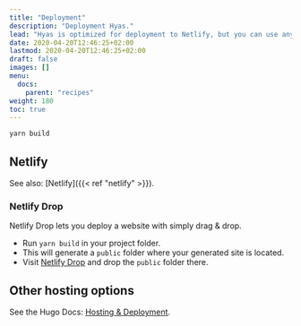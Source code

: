 ```yaml
---
title: "Deployment"
description: "Deployment Hyas."
lead: "Hyas is optimized for deployment to Netlify, but you can use any other static web host if you prefer."
date: 2020-04-20T12:46:25+02:00
lastmod: 2020-04-20T12:46:25+02:00
draft: false
images: []
menu: 
  docs:
    parent: "recipes"
weight: 180
toc: true
---
```


```bash
yarn build
```

## Netlify

See also: [Netlify]({{< ref "netlify" >}}).

### Netlify Drop

Netlify Drop lets you deploy a website with simply drag & drop.

- Run `yarn build` in your project folder.
- This will generate a `public` folder where your generated site is located.
- Visit [Netlify Drop](https://app.netlify.com/drop) and drop the `public` folder there.

## Other hosting options

See the Hugo Docs: [Hosting & Deployment](https://gohugo.io/hosting-and-deployment/).
